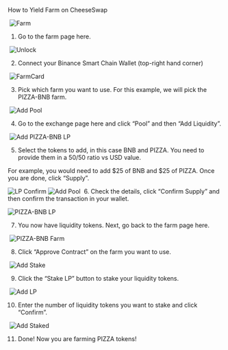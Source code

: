 How to Yield Farm on CheeseSwap

​
![Farm](./assets/farm/farms.png)


1. Go to the farm page here.

​
![Unlock](./assets/farm/unlock.png)


2. Connect your Binance Smart Chain Wallet (top-right hand corner)

​
![FarmCard](./assets/farm/farmcard.png)


3. Pick which farm you want to use. For this example, we will pick the PIZZA-BNB farm.

​
![Add Pool](./assets/farm/add-pool.png)


4. Go to the exchange page here and click “Pool” and then “Add Liquidity”.

​
![Add PIZZA-BNB LP](./assets/farm/add-pizza-bnb-lp.png)


5. Select the tokens to add, in this case BNB and PIZZA. You need to provide them in a 50/50 ratio vs USD value.

For example, you would need to add $25 of BNB and $25 of PIZZA. Once you are done, click “Supply”.


![LP Confirm](./assets/farm/lp-confirm.png) ![Add Pool](./assets/farm/confirm-metamask.png)
​​
6. Check the details, click “Confirm Supply” and then confirm the transaction in your wallet.


​![PIZZA-BNB LP](./assets/farm/pizza-bnb-cheeselp.png)

7. You now have liquidity tokens. Next, go back to the farm page here.

​
![PIZZA-BNB Farm](./assets/farm/pizza-bnb-farm.png)

8. Click “Approve Contract” on the farm you want to use.

​
![Add Stake](./assets/farm/pizza-bnb-stake.png)

9. Click the “Stake LP” button to stake your liquidity tokens.

​
![Add LP](./assets/farm/pizza-bnb-lp.png)

10. Enter the number of liquidity tokens you want to stake and click “Confirm”.

​
![Add Staked](./assets/farm/pizza-bnb-staked.png)

11. Done! Now you are farming PIZZA tokens!
